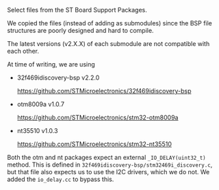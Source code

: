 Select files from the ST Board Support Packages.

We copied the files (instead of adding as submodules) since the BSP file structures are poorly designed and hard to compile.

The latest versions (v2.X.X) of each submodule are not compatible with each other.

At time of writing, we are using

- 32f469idiscovery-bsp v2.2.0

    <https://github.com/STMicroelectronics/32f469idiscovery-bsp>

- otm8009a v1.0.7
    
    <https://github.com/STMicroelectronics/stm32-otm8009a>

- nt35510 v1.0.3

    <https://github.com/STMicroelectronics/stm32-nt35510>

Both the otm and nt packages expect an external `_IO_DELAY(uint32_t)` method. This is defined in `32f469idiscovery-bsp/stm32469i_discovery.c`, but that file also expects us to use the I2C drivers, which we do not. We added the `io_delay.cc` to bypass this.
